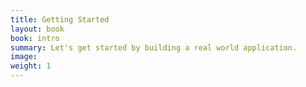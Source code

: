 ```yaml
---
title: Getting Started
layout: book
book: intro
summary: Let's get started by building a real world application.
image:
weight: 1
---
```

